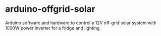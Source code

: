 arduino-offgrid-solar
=====================

Arduino software and hardware to control a 12V off-grid solar system with 1000W power inverter for a fridge and lighting.
